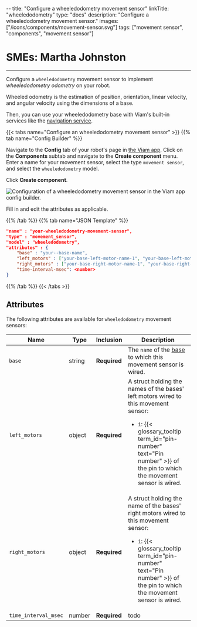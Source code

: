 --
title: "Configure a wheeledodometry movement sensor"
linkTitle: "wheeledodometry"
type: "docs"
description: "Configure a wheeledodometry movement sensor."
images: ["/icons/components/movement-sensor.svg"]
tags: ["movement sensor", "components", "movement sensor"]
# SMEs: Martha Johnston
---

Configure a `wheeledodometry` movement sensor to implement _wheeledodometry odometry_ on your robot.

Wheeled odometry is the estimation of position, orientation, linear velocity, and angular velocity using the dimensions of a base. 
<!-- Attach a `wheeledodometry` movement sensor to the motors on each wheel of a base to measure their rotation. -->
Then, you can use your wheeledodometry base with Viam's built-in services like the [navigation service](/services/navigation/).

{{< tabs name="Configure an wheeledodometry movement sensor" >}}
{{% tab name="Config Builder" %}}

Navigate to the **Config** tab of your robot's page in [the Viam app](https://app.viam.com).
Click on the **Components** subtab and navigate to the **Create component** menu.
Enter a name for your movement sensor, select the type `movement sensor`, and select the `wheeledodometry` model.

Click **Create component**.

![Configuration of a wheeledodometry movement sensor in the Viam app config builder.](/components/movement-sensor/configure-wheeledodometry.png)

Fill in and edit the attributes as applicable.

{{% /tab %}}
{{% tab name="JSON Template" %}}

```json {class="line-numbers linkable-line-numbers"}
"name" : "your-wheeledodometry-movement-sensor",
"type" : "movement_sensor",
"model" : "wheeledodometry",
"attributes" : {
    "base" : "your--base-name",
    "left_motors" : ["your-base-left-motor-name-1", "your-base-left-motor-name-2"],
    "right_motors" : ["your-base-right-motor-name-1", "your-base-right-motor-name-2"],
    "time-interval-msec": <number>
}
```

{{% /tab %}}
{{< /tabs >}}

## Attributes

The following attributes are available for `wheeledodometry` movement sensors:

| Name | Type | Inclusion | Description |
| ---- | ---- | --------- | ----------- |
| `base` | string | **Required** | The `name` of the [base](/components/base/) to which this movement sensor is wired. |
| `left_motors` | object | **Required** | A struct holding the names of the bases' left motors wired to this movement sensor: <ul> <li> <code>i</code>: {{< glossary_tooltip term_id="pin-number" text="Pin number" >}} of the pin to which the movement sensor is wired. </li> </ul> |
| `right_motors` | object | **Required** | A struct holding the name of the bases' right motors wired to this movement sensor: <ul> <li> <code>i</code>: {{< glossary_tooltip term_id="pin-number" text="Pin number" >}} of the pin to which the movement sensor is wired. </li> </ul> |
| `time_interval_msec` | number | **Required** | todo |
